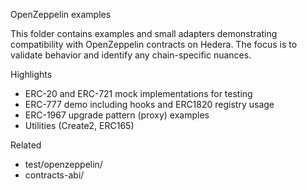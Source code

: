 OpenZeppelin examples

This folder contains examples and small adapters demonstrating compatibility with OpenZeppelin contracts on Hedera. 
The focus is to validate behavior and identify any chain-specific nuances.

Highlights
- ERC-20 and ERC-721 mock implementations for testing
- ERC-777 demo including hooks and ERC1820 registry usage
- ERC-1967 upgrade pattern (proxy) examples
- Utilities (Create2, ERC165)


Related
- test/openzeppelin/
- contracts-abi/